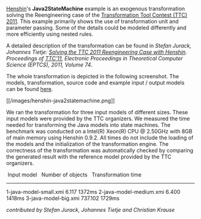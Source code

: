 [Henshin](Home "wikilink")\'s **Java2StateMachine** example is an
exogenous transformation solving the Reengineering case of the
[Transformation Tool Contest (TTC)
2011](http://planet-research20.org/ttc2011/). This example primarily
shows the use of transformation unit and parameter passing. Some of the
details could be modeled differently and more efficiently using nested
rules.

A detailed description of the transformation can be found in *Stefan
Jurack, Johannes Tietje: [Solving the TTC 2011 Reengineering Case with
Henshin](http://arxiv.org/abs/1111.4752v1). Proceedings of
[TTC\'11](http://planet-research20.org/ttc2011/), Electronic Proceedings
in Theoretical Computer Science (EPTCS), 2011, Volume 74*.

The whole transformation is depicted in the following screenshot. The
models, transformation, source code and example input / output models
can be found
[here](https://github.com/eclipse-henshin/henshin/tree/master/plugins/org.eclipse.emf.henshin.examples/src/org/eclipse/emf/henshin/examples/java2statemachine).

[[/images/henshin-java2statemachine.png]]

We ran the transformation for three input models of different sizes.
These input models were provided by the TTC organizers. We measured the
time needed for transforming the Java models into state machines. The
benchmark was conducted on a Intel(R) Xeon(R) CPU @ 2.50GHz with 8GB of
main memory using Henshin 0.9.2. All times do not include the loading of
the models and the initialization of the transformation engine. The
correctness of the transformation was automatically checked by comparing
the generated result with the reference model provided by the TTC
organizers.

   Input model               Number of objects     Transformation time 
  ------------------------- --------------------- -----------------------
  1-java-model-small.xmi    6.117                 1372ms
  2-java-model-medium.xmi   6.400                 1418ms
  3-java-model-big.xmi      737.102               1729ms

*contributed by Stefan Jurack, Johannes Tietje and Christian Krause*


